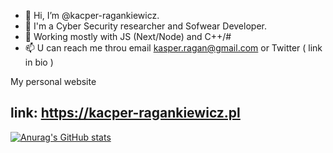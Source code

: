 - 👋 Hi, I’m @kacper-ragankiewicz. 
- 👀 I'm a Cyber Security researcher and Sofwear Developer.
- 🌱 Working mostly with JS (Next/Node) and C++/# 
- 📫 U can reach me throu email kasper.ragan@gmail.com or Twitter ( link in bio )

My personal website

link: https://kacper-ragankiewicz.pl
---

[![Anurag's GitHub stats](https://github-readme-stats.vercel.app/api?username=kacper-ragankiewicz&theme=gruvbox)](https://github.com/anuraghazra/github-readme-stats)

